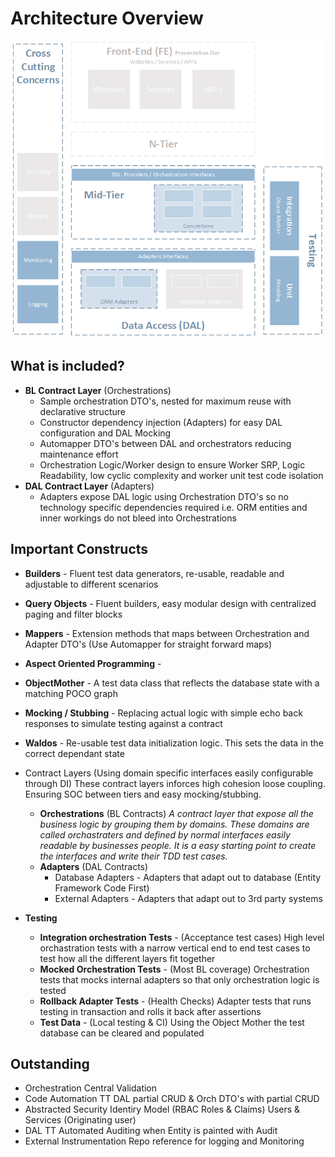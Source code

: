 # Architecture Overview #

<img alt="Architecture Overview" src="https://raw.githubusercontent.com/BHD-ConsultingServices/Orchestrations/master/Architecture.png" width="500">

## What is included? ##
* __BL Contract Layer__ (Orchestrations)
    * Sample orchestration DTO's, nested for maximum reuse with declarative structure
    * Constructor dependency injection (Adapters) for easy DAL configuration and DAL Mocking
    * Automapper DTO's between DAL and orchestrators reducing maintenance effort
    * Orchestration Logic/Worker design to ensure Worker SRP, Logic Readability, low cyclic complexity and worker unit test code isolation
* __DAL Contract Layer__ (Adapters)
    * Adapters expose DAL logic using Orchestration DTO's so no technology specific dependencies required i.e. ORM entities and inner workings do not bleed into Orchestrations

## Important Constructs ##
* __Builders__ - Fluent test data generators, re-usable, readable and adjustable to different scenarios
* __Query Objects__ - Fluent builders, easy modular design with centralized paging and filter blocks
* __Mappers__ - Extension methods that maps between Orchestration and Adapter DTO's (Use Automapper for straight forward maps)
* __Aspect Oriented Programming__ - 
* __ObjectMother__ - A test data class that reflects the database state with a matching POCO graph
* __Mocking / Stubbing__ - Replacing actual logic with simple echo back responses to simulate testing against a contract
* __Waldos__ - Re-usable test data initialization logic. This sets the data in the correct dependant state

* Contract Layers (Using domain specific interfaces easily configurable through DI)
  These contract layers inforces high cohesion loose coupling. Ensuring SOC between tiers and easy mocking/stubbing.
    * __Orchestrations__ (BL Contracts)
_A contract layer that expose all the business logic by grouping them by domains. These domains are called orchastraters and defined by normal interfaces easily readable by businesses people. It is a easy starting point to create the interfaces and write their TDD test cases._
    * __Adapters__ (DAL Contracts)
        * Database Adapters - Adapters that adapt out to database (Entity Framework Code First)
        * External Adapters - Adapters that adapt out to 3rd party systems

* __Testing__
    * __Integration orchestration Tests__ - (Acceptance test cases) High level orchastration tests with a narrow vertical end to end test cases to test how all the different layers fit together
    * __Mocked Orchestration Tests__ - (Most BL coverage) Orchestration tests that mocks internal adapters so that only orchestration logic is tested
    * __Rollback Adapter Tests__ - (Health Checks) Adapter tests that runs testing in transaction and rolls it back after assertions
    * __Test Data__ - (Local testing & CI) Using the Object Mother the test database can be cleared and populated

## Outstanding ##
* Orchestration Central Validation
* Code Automation TT DAL partial CRUD & Orch DTO's with partial CRUD
* Abstracted Security Identiry Model (RBAC Roles & Claims) Users & Services (Originating user)
* DAL TT Automated Auditing when Entity is painted with Audit
* External Instrumentation Repo reference for logging and Monitoring
